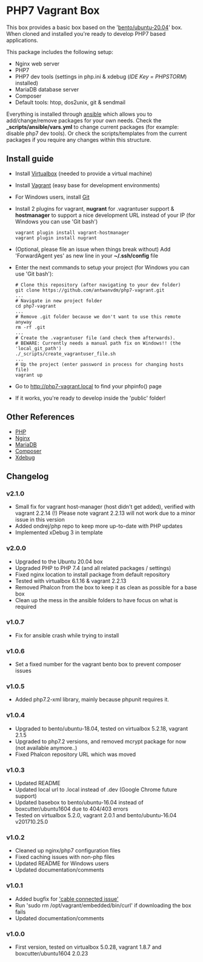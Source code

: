 # PHP7 Vagrant Box
This box provides a basic box based on the 
'[bento/ubuntu-20.04](https://app.vagrantup.com/bento/boxes/ubuntu-20.04)' box.
When cloned and installed you're ready to develop PHP7 based applications.

This package includes the following setup:

* Nginx web server
* PHP7
* PHP7 dev tools (settings in php.ini & xdebug (*IDE Key = PHPSTORM*) installed)
* MariaDB database server
* Composer
* Default tools: htop, dos2unix, git & sendmail

Everything is installed through [ansible](https://www.ansible.com/) which allows you to 
add/change/remove packages for your own needs. Check the **_scripts/ansible/vars.yml** to 
change current packages (for example: disable php7 dev tools). Or check the 
scripts/templates from the current packages if you require any changes within this structure.

## Install guide
* Install [Virtualbox](https://www.virtualbox.org/wiki/Downloads) (needed to provide a 
virtual machine)
* Install [Vagrant](https://www.vagrantup.com/) (easy base for development environments)
* For Windows users, install [Git](https://git-scm.com/download/win)
* Install 2 plugins for vagrant, **nugrant** for .vagrantuser support & **hostmanager** to 
support a nice development URL instead of your IP (for Windows you can use 'Git bash')

    ```
    vagrant plugin install vagrant-hostmanager
    vagrant plugin install nugrant
    ```

* (Optional, please file an issue when things break without) Add 'ForwardAgent yes' as new 
line in your **~/.ssh/config** file
* Enter the next commands to setup your project (for Windows you can use 'Git bash'):

    ```
    # Clone this repository (after navigating to your dev folder)
    git clone https://github.com/antwanvdm/php7-vagrant.git
    ...
    # Navigate in new project folder
    cd php7-vagrant
    ...
    # Remove .git folder because we don't want to use this remote anyway
    rm -rf .git
    ...
    # Create the .vagrantuser file (and check them afterwards).
    # BEWARE: Currently needs a manual path fix on Windows!! (the 'local_git_path')
    ./_scripts/create_vagrantuser_file.sh
    ...
    # Up the project (enter password in process for changing hosts file)
    vagrant up
    ```

* Go to http://php7-vagrant.local to find your phpinfo() page
* If it works, you're ready to develop inside the 'public' folder!

## Other References
* [PHP](https://www.php.net/)
* [Nginx](https://www.nginx.com/resources/wiki/)
* [MariaDB](https://mariadb.org/)
* [Composer](https://getcomposer.org/)
* [Xdebug](https://xdebug.org/)

## Changelog
### v2.1.0
* Small fix for vagrant host-manager (host didn't get added), verified with vagrant 2.2.14 (!)
Please note vagrant 2.2.13 will not work due to a minor issue in this version
* Added ondrej/php repo to keep more up-to-date with PHP updates
* Implemented xDebug 3 in template

### v2.0.0
* Upgraded to the Ubuntu 20.04 box
* Upgraded PHP to PHP 7.4 (and all related packages / settings)
* Fixed nginx location to install package from default repository
* Tested with virtualbox 6.1.16 & vagrant 2.2.13
* Removed Phalcon from the box to keep it as clean as possible for a base box
* Clean up the mess in the ansible folders to have focus on what is required

### v1.0.7
* Fix for ansible crash while trying to install

### v1.0.6
* Set a fixed number for the vagrant bento box to prevent composer issues

### v1.0.5
* Added php7.2-xml library, mainly because phpunit requires it.

### v1.0.4
* Upgraded to bento/ubuntu-18.04, tested on virtualbox 5.2.18, vagrant 2.1.5
* Upgraded to php7.2 versions, and removed mcrypt package for now (not available anymore..)
* Fixed Phalcon repository URL which was moved

### v1.0.3
* Updated README
* Updated local url to .local instead of .dev (Google Chrome future support)
* Updated basebox to bento/ubuntu-16.04 instead of boxcutter/ubuntu1604 due to 404/403 errors
* Tested on virtualbox 5.2.0, vagrant 2.0.1 and bento/ubuntu-16.04 v201710.25.0

### v1.0.2
* Cleaned up nginx/php7 configuration files
* Fixed caching issues with non-php files
* Updated README for Windows users
* Updated documentation/comments

### v1.0.1
* Added bugfix for ['cable connected issue'](https://lists.debian.org/debian-cloud/2016/09/msg00051.html)
* Run 'sudo rm /opt/vagrant/embedded/bin/curl' if downloading the box fails
* Updated documentation/comments

### v1.0.0
* First version, tested on virtualbox 5.0.28, vagrant 1.8.7 and boxcutter/ubuntu1604 2.0.23
